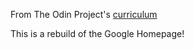 From The Odin Project's [curriculum](http://www.theodinproject.com/courses/web-development-101/lessons/html-css)

This is a rebuild of the Google Homepage!
